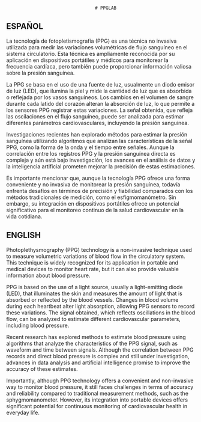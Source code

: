                                      # PPGLAB

## ESPAÑOL

La tecnología de fotopletismografía (PPG) es una técnica no invasiva utilizada para medir las variaciones volumétricas de flujo sanguíneo en el sistema circulatorio. Esta técnica es ampliamente reconocida por su aplicación en dispositivos portátiles y médicos para monitorear la frecuencia cardíaca, pero también puede proporcionar información valiosa sobre la presión sanguínea.



La PPG se basa en el uso de una fuente de luz, usualmente un diodo emisor de luz (LED), que ilumina la piel y mide la cantidad de luz que es absorbida o reflejada por los vasos sanguíneos. Los cambios en el volumen de sangre durante cada latido del corazón alteran la absorción de luz, lo que permite a los sensores PPG registrar estas variaciones. La señal obtenida, que refleja las oscilaciones en el flujo sanguíneo, puede ser analizada para estimar diferentes parámetros cardiovasculares, incluyendo la presión sanguínea.



Investigaciones recientes han explorado métodos para estimar la presión sanguínea utilizando algoritmos que analizan las características de la señal PPG, como la forma de la onda y el tiempo entre señales. Aunque la correlación entre los registros PPG y la presión sanguínea directa es compleja y aún está bajo investigación, los avances en el análisis de datos y la inteligencia artificial prometen mejorar la precisión de estas estimaciones.



Es importante mencionar que, aunque la tecnología PPG ofrece una forma conveniente y no invasiva de monitorear la presión sanguínea, todavía enfrenta desafíos en términos de precisión y fiabilidad comparados con los métodos tradicionales de medición, como el esfigmomanómetro. Sin embargo, su integración en dispositivos portátiles ofrece un potencial significativo para el monitoreo continuo de la salud cardiovascular en la vida cotidiana.

## ENGLISH

Photoplethysmography (PPG) technology is a non-invasive technique used to measure volumetric variations of blood flow in the circulatory system. This technique is widely recognized for its application in portable and medical devices to monitor heart rate, but it can also provide valuable information about blood pressure.



PPG is based on the use of a light source, usually a light-emitting diode (LED), that illuminates the skin and measures the amount of light that is absorbed or reflected by the blood vessels. Changes in blood volume during each heartbeat alter light absorption, allowing PPG sensors to record these variations. The signal obtained, which reflects oscillations in the blood flow, can be analyzed to estimate different cardiovascular parameters, including blood pressure.



Recent research has explored methods to estimate blood pressure using algorithms that analyze the characteristics of the PPG signal, such as waveform and time between signals. Although the correlation between PPG records and direct blood pressure is complex and still under investigation, advances in data analysis and artificial intelligence promise to improve the accuracy of these estimates.



Importantly, although PPG technology offers a convenient and non-invasive way to monitor blood pressure, it still faces challenges in terms of accuracy and reliability compared to traditional measurement methods, such as the sphygmomanometer. However, its integration into portable devices offers significant potential for continuous monitoring of cardiovascular health in everyday life.
